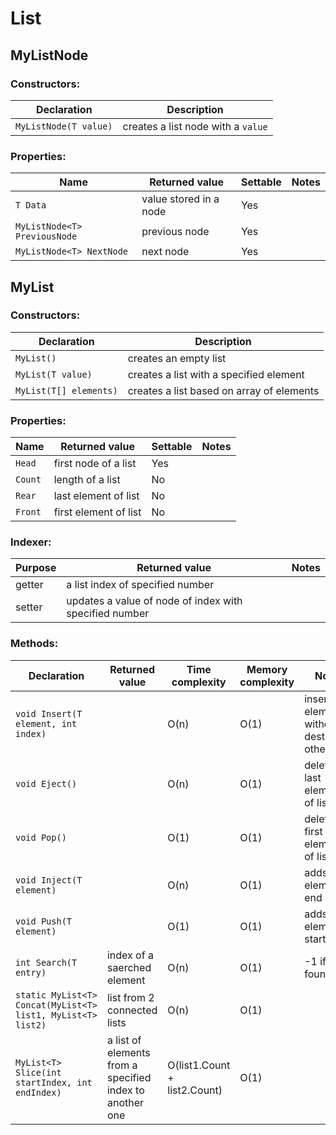 # List

## MyListNode<T>

### Constructors:
Declaration | Description
------------|------------
`MyListNode(T value)` | creates a list node with a `value`

### Properties:
Name | Returned value | Settable | Notes
-----|----------------|----------|------
`T Data` | value stored in a node | Yes |
`MyListNode<T> PreviousNode` | previous node | Yes |
`MyListNode<T> NextNode` | next node | Yes |

## MyList<T>

### Constructors:
Declaration | Description
------------|------------
`MyList()` | creates an empty list
`MyList(T value)` | creates a list with a specified element
`MyList(T[] elements)` | creates a list based on array of elements

### Properties:
Name | Returned value | Settable | Notes
-----|----------------|----------|------
`Head` | first node of a list | Yes |
`Count` | length of a list | No |
`Rear` | last element of list | No |
`Front` | first element of list | No |

### Indexer:
Purpose | Returned value  | Notes
-----|----------|------
getter | a list index of specified number |
setter | updates a value of node of index with specified number |

### Methods:

Declaration | Returned value | Time complexity | Memory complexity | Notes
------------|----------------|-----------------|-------------------|------
`void Insert(T element, int index)` |  | O(n) | O(1) | inserts an element without destroying others
`void Eject()` | | O(n) | O(1) | deletes last element of list
`void Pop()` | | O(1) | O(1) | deletes first element of list
`void Inject(T element)` | | O(n) | O(1) | adds an element to end of list
`void Push(T element)` | | O(1) | O(1) | adds an element to start of list
`int Search(T entry)` | index of a saerched element | O(n) | O(1) | -1 if not found
`static MyList<T> Concat(MyList<T> list1, MyList<T> list2)` | list from 2 connected lists | O(n) | O(1)
`MyList<T> Slice(int startIndex, int endIndex)` | a list of elements from a specified index to another one | O(list1.Count + list2.Count) | O(1)

